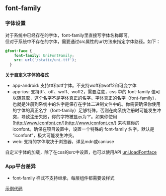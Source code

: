 ## font-family


<!-- CSSJSON.font-family.description -->

<!-- CSSJSON.font-family.syntax -->

<!-- CSSJSON.font-family.values -->

<!-- CSSJSON.font-family.defaultValue -->

<!-- CSSJSON.font-family.unixTags -->

<!-- CSSJSON.font-family.compatibility -->

### 字体设置

对于系统中已经存在的字体，font-family里直接写字体名称即可。\
但对于系统中不存在的字体，需要通过src属性的url方法来指定字体路径。如下：
```css
@font-face {
    font-family: UniFontFamily;
    src: url('/static/uni.ttf');
  }
```

**关于自定义字体的格式**
- app-android: 支持ttf和otf字体。不支持woff和woff2和可变字体
- app-ios: 支持ttf、otf、woff、woff2，需要注意，css 中的 font-family 值可以随意取，这个名字不是字体真正的名字。字体真正的名字（font-family），也就是注册到系统中的名字是保存在字体二进制文件中的。你需要确保你使用的字体的真正名字（font-family）足够特殊，否则在向系统注册时可能发生冲突，导致注册失败，你的字符被显示为‘?’。如果你使用 [http://www.iconfont.cn/](http://www.iconfont.cn/) 来构建你的 iconfont。确保在项目设置中，设置一个特殊的 font-family 名字。默认是 “iconfont”，极大可能发生冲突。
- web: 支持的字体取决于浏览器，详见mdn或caniuse

自定义字体的加载，除了在css的src中设置，也可以使用API [uni.loadFontface](../api/load-font-face.md)


### App平台差异
- font-family 样式不支持继承，每层组件都需要设样式

<!-- CSSJSON.font-family.reference -->

[示例代码](https://gitcode.net/dcloud/hello-uni-app-x/-/blob/master/pages/CSS/text/font-family.uvue)
